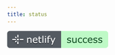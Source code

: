```yaml
---
title: status
---
```


[![Netlify Status](assets/deploy-status.svg+xml)](https://app.netlify.com/sites/scottjbennett/deploys)